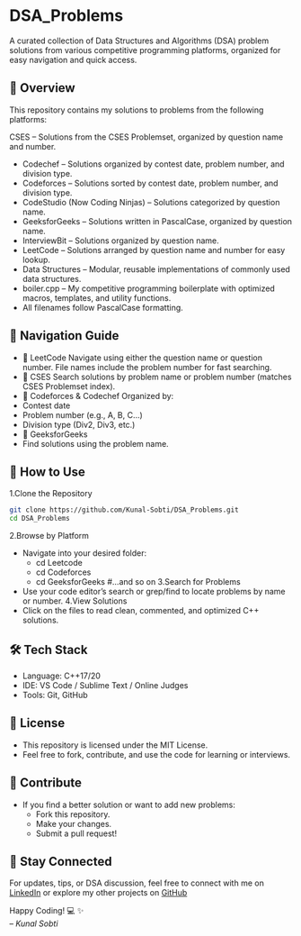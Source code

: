 # DSA_Problems
A curated collection of Data Structures and Algorithms (DSA) problem solutions from various competitive programming platforms, organized for easy navigation and quick access.
## 📂 Overview
This repository contains my solutions to problems from the following platforms:

CSES – Solutions from the CSES Problemset, organized by question name and number.
- Codechef – Solutions organized by contest date, problem number, and division type.
- Codeforces – Solutions sorted by contest date, problem number, and division type.
- CodeStudio (Now Coding Ninjas) – Solutions categorized by question name.
- GeeksforGeeks – Solutions written in PascalCase, organized by question name.
- InterviewBit – Solutions organized by question name.
- LeetCode – Solutions arranged by question name and number for easy lookup.
- Data Structures – Modular, reusable implementations of commonly used data structures.
- boiler.cpp – My competitive programming boilerplate with optimized macros, templates, and utility functions.
- All filenames follow PascalCase formatting.
## 🧭 Navigation Guide
- 🔹 LeetCode
Navigate using either the question name or question number.
File names include the problem number for fast searching.
- 🔹 CSES
Search solutions by problem name or problem number (matches CSES Problemset index).
- 🔹 Codeforces & Codechef
Organized by:
- Contest date
- Problem number (e.g., A, B, C…)
- Division type (Div2, Div3, etc.)
- 🔹 GeeksforGeeks
- Find solutions using the problem name.
## 🚀 How to Use
1.Clone the Repository

```sh
git clone https://github.com/Kunal-Sobti/DSA_Problems.git
cd DSA_Problems
```
2.Browse by Platform
- Navigate into your desired folder:
  - cd Leetcode
  - cd Codeforces
  - cd GeeksforGeeks
#...and so on
3.Search for Problems
- Use your code editor’s search or grep/find to locate problems by name or number.
4.View Solutions
- Click on the files to read clean, commented, and optimized C++ solutions.
## 🛠️ Tech Stack
- Language: C++17/20
- IDE: VS Code / Sublime Text / Online Judges
- Tools: Git, GitHub
## 📜 License
- This repository is licensed under the MIT License.
- Feel free to fork, contribute, and use the code for learning or interviews.

## 🙌 Contribute
- If you find a better solution or want to add new problems:
  - Fork this repository.
  - Make your changes.
  - Submit a pull request!
## 🎯 Stay Connected
For updates, tips, or DSA discussion, feel free to connect with me on [LinkedIn](https://www.linkedin.com/in/kunalsobti3204/) or explore my other projects on [GitHub](https://github.com/Kunal-Sobti)

Happy Coding! 💻 ✨  
*– Kunal Sobti*
